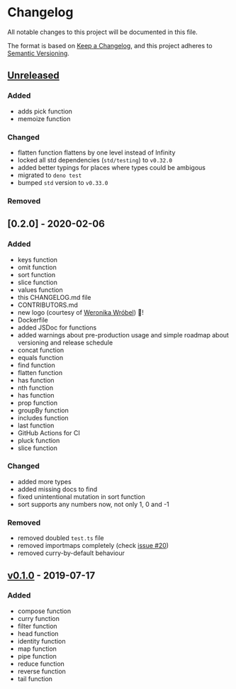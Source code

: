 # Changelog
All notable changes to this project will be documented in this file.

The format is based on [Keep a Changelog](https://keepachangelog.com/en/1.0.0/),
and this project adheres to [Semantic Versioning](https://semver.org/spec/v2.0.0.html).

## [Unreleased]
### Added
- adds pick function
- memoize function

### Changed
- flatten function flattens by one level instead of Infinity
- locked all std dependencies (`std/testing`) to `v0.32.0`
- added better typings for places where types could be ambigous
- migrated to `deno test`
- bumped `std` version to `v0.33.0`

### Removed

## [0.2.0] - 2020-02-06
### Added
- keys function
- omit function
- sort function
- slice function
- values function
- this CHANGELOG.md file
- CONTRIBUTORS.md
- new logo (courtesy of [Weronika Wróbel](https://www.behance.net/weronikawrobel)) 🎉!
- Dockerfile
- added JSDoc for functions
- added warnings about pre-production usage and simple roadmap about versioning and release schedule
- concat function
- equals function
- find function
- flatten function
- has function
- nth function
- has function
- prop function
- groupBy function
- includes function
- last function
- GitHub Actions for CI
- pluck function
- slice function

### Changed
- added more types
- added missing docs to find
- fixed unintentional mutation in sort function
- sort supports any numbers now, not only 1, 0 and -1

### Removed
- removed doubled `test.ts` file
- removed importmaps completely (check [issue #20](https://github.com/galkowskit/denofun/issues/20))
- removed curry-by-default behaviour

## [v0.1.0] - 2019-07-17
### Added
- compose function
- curry function
- filter function
- head function
- identity function
- map function
- pipe function
- reduce function
- reverse function
- tail function

[Unreleased]: https://github.com/galkowskit/denofun/compare/v0.2.0...HEAD
[v0.2.0]: https://github.com/galkowskit/denofun/compare/v0.1.0...v0.2.0
[v0.1.0]: https://github.com/galkowskit/denofun/releases/tag/v0.1.0
